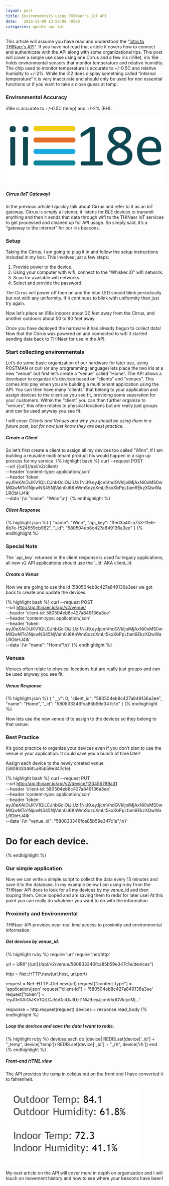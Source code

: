 ```yaml
---
layout: post
title: Environmentals using THINaer's IoT API
date:   2016-11-09 13:50:00 -0500
categories: update api iot
---
```


This article will assume you have read and understood the “<a href="/update/api/iot/2016/10/29/using-thinaer-s-api.html">Intro to THINaer’s API</a>”. If you have not read that article it covers how to connect and authenticate with the API along with some organizational tips. This post will cover a simple use case using one <span class="yellow">Cirrus</span> and a few <span class="yellow">iris (ii18e)</span>, <span class="yellow">iris 18e</span> holds environmental sensors that monitor temperature and relative humidity. The chip used to monitor temperature is accurate to +/-0.5C and relative humidity to +/-2%. While the <span class="yellow">ii12</span> does display something called “internal temperature” it is very inaccurate and should only be used for non essential functions or if you want to take a close guess at temp.

<div class="banner callout">
  <h3>Environmental Accuracy</h3>
  <p>ii18e is accurate to +/-0.5C (temp) and +/-2% (RH).</p>
</div>

<div class="white-box">
  <img src="/images/ii18e.png" alt="iris from THINaer" />
</div>

##### Cirrus (IoT Gateway)
In the previous article I quickly talk about Cirrus and refer to it as an IoT gateway. Cirrus is simply a listener, it listens for BLE devices to transmit anything and then it sends that data through wifi to the THINaer IoT services to get processed and cleaned up for API usage. So simply said, it’s a “gateway to the internet” for our iris beacons.

### Setup

Taking the Cirrus, I am going to plug it in and follow the setup instructions included in my box. This involves just a few steps:

<ol>
  <li>Provide power to the device.</li>
  <li>Using your computer with wifi, connect to the “Whisker.IO” wifi network.</li>
  <li>Scan for available wifi networks.</li>
  <li>Select and provide the password.</li>
</ol>

The Cirrus will power off then on and <span class="red">the blue LED should blink periodically but not with any uniformity</span>. If it continues to blink with uniformity then just try again.

Now let’s place an <span class="yellow">ii18e</span> indoors about 30 feet away from the Cirrus, and another outdoors about 50 to 80 feet away.

<span class="red">Once you have deployed the hardware it has already begun to collect data</span>! Now that the <span class="yellow">Cirrus</span> was powered on and connected to wifi it started sending data back to THINaer for use in the API.

### Start collecting environmentals

Let’s do some basic organization of our hardware for later use, using POSTMAN or curl (or any programming language) lets place the two iris at a new “venue” but first let’s create a “venue” called “Home”. The API allows a developer to organize it’s devices based on “clients” and “venues”. This comes into play when you are building a multi tenant application using the API. You can then have many “clients” that belong to your application and assign devices to the client as you see fit, providing some separation for your customers. Within the “client” you can then further organize to “venues”, this often relates to physical locations but are really just groups and can be used anyway you see fit.

_I will cover Clients and Venues and why you should be using them in a future post, but for now just know they are best practice._

##### Create a Client
So let’s first create a client to assign all my devices too called “Winn”, if I am building a reusable multi tenant product his would happen in a sign up process for my service.
{% highlight bash %}
curl --request POST \
  --url {{url}}/api/v2/client/ \
  --header 'content-type: application/json' \
  --header 'token: eyJ0eXAiOiJKV1QiLCJhbGciOiJIUzI1NiJ9.eyJjcmVhdGVkIjoiMjAxNi0xMS0wMlQwMTo1NjowNS45NjVaIn0.i6KnWmSqzcXmLt5kxXbPpLfam9EkzXQwWaLRObHJ4lk' \
  --data '{\n	"name": "Winn"\n}'
{% endhighlight %}

##### Client Response

{% highlight json %}
{
  "name": "Winn",
  "api_key": "ffed3a40-a753-11e6-8b7e-f524559cb962",
  "_id": "580504eb8c427a849136a3ee"
}
{% endhighlight %}

<div class="banner note">
  <h3>Special Note</h3>
  <p>The `api_key` returned in the client response is used for legacy applications, all new v2 API applications should use the `_id` AKA client_id.</p>
</div>

##### Create a Venue
Now we are going to use the id (580504eb8c427a849136a3ee) we got back to create and update the devices.

{% highlight bash %}
curl --request POST \
  --url http://api.thinaer.io/api/v2/venue/ \
  --header 'client-id: 580504eb8c427a849136a3ee' \
  --header 'content-type: application/json' \
  --header 'token: eyJ0eXAiOiJKV1QiLCJhbGciOiJIUzI1NiJ9.eyJjcmVhdGVkIjoiMjAxNi0xMS0wMlQwMTo1NjowNS45NjVaIn0.i6KnWmSqzcXmLt5kxXbPpLfam9EkzXQwWaLRObHJ4lk' \
  --data '{\n	"name": "Home"\n}'
{% endhighlight %}

<div class="banner callout">
  <h3>Venues</h3>
  <p>Venues often relate to physical locations but are really just groups and can be used anyway you see fit.</p>
</div>

##### Venue Response

{% highlight json %}
{
  "__v": 0,
  "client_id": "580504eb8c427a849136a3ee",
  "name": "Home",
  "_id": "580833346fca85b59e347c1e"
}
{% endhighlight %}

Now lets use the new venue id to assign to the devices so they belong to that venue.

<div class="banner callout">
  <h3>Best Practice</h3>
  <p>It’s good practice to organize your devices even if you don’t plan to use the venue in your application. It could save you a bunch of time later!</p>
</div>

Assign each device to the newly created venue (580833346fca85b59e347c1e):

{% highlight bash %}
curl --request PUT \
  --url http://api.thinaer.io/api/v2/device/123456789a31 \
  --header 'client-id: 580504eb8c427a849136a3ee' \
  --header 'content-type: application/json' \
  --header 'token: eyJ0eXAiOiJKV1QiLCJhbGciOiJIUzI1NiJ9.eyJjcmVhdGVkIjoiMjAxNi0xMS0wMlQwMTo1NjowNS45NjVaIn0.i6KnWmSqzcXmLt5kxXbPpLfam9EkzXQwWaLRObHJ4lk' \
  --data '{\n	"venue_id": "580833346fca85b59e347c1e",\n}'

  # Do for each device.
{% endhighlight %}

### Our simple application

Now we can write a <span class="yellow">simple script to collect the data every 15 minutes</span> and save it to the database. In my example below I am using <span class="red">ruby from the THINaer API docs</span> to look for all my devices by my venue_id and then looping them. Once looped and am saving them to redis for later use! At this point you can really do whatever you want to do with the information.

<div class="banner callout">
  <h3>Proximity and Environmental</h3>
  <p>THINaer API provides near-real time access to proximity and environmental information.</p>
</div>

##### Get devices by venue_id.
{% highlight ruby %}
require 'uri'
require 'net/http'

url = URI("{{url}}/api/v2/venue/580833346fca85b59e347c1e/devices")

http = Net::HTTP.new(url.host, url.port)

request = Net::HTTP::Get.new(url)
request["content-type"] = 'application/json'
request["client-id"] = '580504eb8c427a849136a3ee'
request["token"] = 'eyJ0eXAiOiJKV1QiLCJhbGciOiJIUzI1NiJ9.eyJjcmVhdGVkIjoiMj...'

response = http.request(request)
devices = response.read_body
{% endhighlight %}

##### Loop the devices and save the data I want to redis.

{% highlight ruby %}
devices.each do |device|
  REDIS.set(device['_id'] + "_temp", device['temp'])
  REDIS.set(device['_id'] + "_rh", device['rh'])
end
{% endhighlight %}

##### Front-end HTML view

The API provides the temp in celsius but on the front end I have converted it to fahrenheit.
<div class="white-box">
  <img src="/images/html_datafromapi.png" alt="iris from THINaer" />
</div>

My next article on the API will cover more in depth on organization and I will touch on movement history and how to see where your beacons have been!

